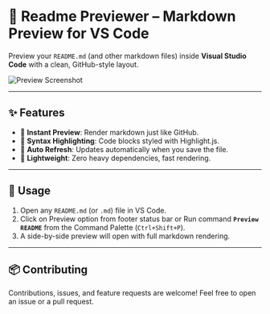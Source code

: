 # 📖 Readme Previewer – Markdown Preview for VS Code

Preview your `README.md` (and other markdown files) inside **Visual Studio Code** with a clean, GitHub-style layout.

![Preview Screenshot](media/images/preview.gif)

---

## ✨ Features

* 🔹 **Instant Preview**: Render markdown just like GitHub.
* 🔹 **Syntax Highlighting**: Code blocks styled with Highlight.js.
* 🔹 **Auto Refresh**: Updates automatically when you save the file.
* 🔹 **Lightweight**: Zero heavy dependencies, fast rendering.

---

## 🚀 Usage

1. Open any `README.md` (or `.md`) file in VS Code.
2. Click on Preview option from footer status bar or Run command **`Preview README`** from the Command Palette (`Ctrl+Shift+P`).
3. A side-by-side preview will open with full markdown rendering.

---

## 📦 Contributing

Contributions, issues, and feature requests are welcome!
Feel free to open an issue or a pull request.